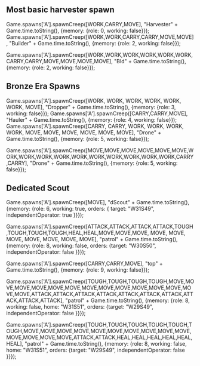 Most basic harvester spawn
---------------------------
Game.spawns['A'].spawnCreep([WORK,CARRY,MOVE], "Harvester" + Game.time.toString(), {memory: {role: 0, working: false}});
Game.spawns['A'].spawnCreep([WORK,WORK,CARRY,CARRY,MOVE,MOVE], "Builder" + Game.time.toString(), {memory: {role: 2, working: false}});

Game.spawns['A'].spawnCreep([WORK,WORK,WORK,WORK,WORK,WORK,CARRY,CARRY,MOVE,MOVE,MOVE,MOVE], "Bld" + Game.time.toString(), {memory: {role: 2, working: false}});

Bronze Era Spawns
---------------------------
Game.spawns['A'].spawnCreep([WORK, WORK, WORK, WORK, WORK, WORK, MOVE], "Dropper" + Game.time.toString(), {memory: {role: 3, working: false}});
Game.spawns['A'].spawnCreep([CARRY,CARRY,MOVE], "Hauler" + Game.time.toString(), {memory: {role: 4, working: false}});
Game.spawns['A'].spawnCreep([CARRY, CARRY, WORK, WORK, WORK, WORK, MOVE, MOVE, MOVE, MOVE, MOVE, MOVE], "Drone" + Game.time.toString(), {memory: {role: 5, working: false}});

Game.spawns['A'].spawnCreep([MOVE,MOVE,MOVE,MOVE,MOVE,MOVE,WORK,WORK,WORK,WORK,WORK,WORK,WORK,WORK,WORK,WORK,CARRY,CARRY], "Drone" + Game.time.toString(), {memory: {role: 5, working: false}});



Dedicated Scout
---------------------------
Game.spawns['A'].spawnCreep([MOVE], "dScout" + Game.time.toString(), {memory: {role: 6, working: true, orders: { target: "W31S49", independentOperator: true }}});


Game.spawns['A'].spawnCreep([ATTACK,ATTACK,ATTACK,ATTACK,TOUGH,TOUGH,TOUGH,TOUGH,HEAL,HEAL,MOVE,MOVE,MOVE, MOVE, MOVE, MOVE, MOVE, MOVE, MOVE, MOVE], "patrol" + Game.time.toString(), {memory: {role: 8, working: false, orders: {target: "W30S50", independentOperator: false }}});

Game.spawns['A'].spawnCreep([CARRY,CARRY,MOVE], "top" + Game.time.toString(), {memory: {role: 9, working: false}});



Game.spawns['A'].spawnCreep([TOUGH,TOUGH,TOUGH,TOUGH,MOVE,MOVE,MOVE,MOVE,MOVE,MOVE,MOVE,MOVE,MOVE,MOVE,MOVE,MOVE,MOVE,MOVE,ATTACK,ATTACK,ATTACK,ATTACK,ATTACK,ATTACK,ATTACK,ATTACK,ATTACK,ATTACK], "patrol" + Game.time.toString(), {memory: {role: 8, working: false, home: "W31S51", orders: {target: "W29S49", independentOperator: false }}});

Game.spawns['A'].spawnCreep([TOUGH,TOUGH,TOUGH,TOUGH,TOUGH,TOUGH,MOVE,MOVE,MOVE,MOVE,MOVE,MOVE,MOVE,MOVE,MOVE,MOVE,MOVE,MOVE,MOVE,MOVE,ATTACK,ATTACK,HEAL,HEAL,HEAL,HEAL,HEAL,HEAL], "patrol" + Game.time.toString(), {memory: {role: 8, working: false, home: "W31S51", orders: {target: "W29S49", independentOperator: false }}});
